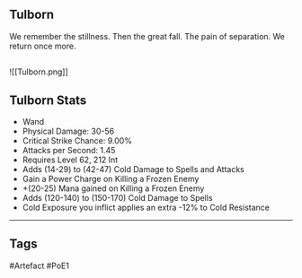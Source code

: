 ## Tulborn
We remember the stillness.
Then the great fall.
The pain of separation.
We return once more.
##
![[Tulborn.png]]
## Tulborn Stats
- Wand
- Physical Damage: 30-56
- Critical Strike Chance: 9.00%
- Attacks per Second: 1.45
- Requires Level 62, 212 Int
- Adds (14-29) to (42-47) Cold Damage to Spells and Attacks
- Gain a Power Charge on Killing a Frozen Enemy
- +(20-25) Mana gained on Killing a Frozen Enemy
- Adds (120-140) to (150-170) Cold Damage to Spells
- Cold Exposure you inflict applies an extra -12% to Cold Resistance


---
## Tags
#Artefact
#PoE1